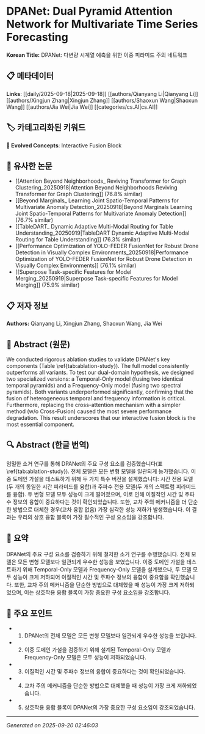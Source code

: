 # DPANet: Dual Pyramid Attention Network for Multivariate Time Series Forecasting

**Korean Title:** DPANet: 다변량 시계열 예측을 위한 이중 피라미드 주의 네트워크

## 📋 메타데이터

**Links**: [[daily/2025-09-18|2025-09-18]] [[authors/Qianyang Li|Qianyang Li]] [[authors/Xingjun Zhang|Xingjun Zhang]] [[authors/Shaoxun Wang|Shaoxun Wang]] [[authors/Jia Wei|Jia Wei]] [[categories/cs.AI|cs.AI]]

## 🏷️ 카테고리화된 키워드
**🚀 Evolved Concepts**: Interactive Fusion Block

## 🔗 유사한 논문
- [[Attention Beyond Neighborhoods_ Reviving Transformer for Graph Clustering_20250918|Attention Beyond Neighborhoods Reviving Transformer for Graph Clustering]] (76.8% similar)
- [[Beyond Marginals_ Learning Joint Spatio-Temporal Patterns for Multivariate Anomaly Detection_20250918|Beyond Marginals Learning Joint Spatio-Temporal Patterns for Multivariate Anomaly Detection]] (76.7% similar)
- [[TableDART_ Dynamic Adaptive Multi-Modal Routing for Table Understanding_20250919|TableDART Dynamic Adaptive Multi-Modal Routing for Table Understanding]] (76.3% similar)
- [[Performance Optimization of YOLO-FEDER FusionNet for Robust Drone Detection in Visually Complex Environments_20250918|Performance Optimization of YOLO-FEDER FusionNet for Robust Drone Detection in Visually Complex Environments]] (76.1% similar)
- [[Superpose Task-specific Features for Model Merging_20250919|Superpose Task-specific Features for Model Merging]] (75.9% similar)

## 📋 저자 정보

**Authors:** Qianyang Li, Xingjun Zhang, Shaoxun Wang, Jia Wei

## 📄 Abstract (원문)

We conducted rigorous ablation studies to validate DPANet's key components
(Table \ref{tab:ablation-study}). The full model consistently outperforms all
variants. To test our dual-domain hypothesis, we designed two specialized
versions: a Temporal-Only model (fusing two identical temporal pyramids) and a
Frequency-Only model (fusing two spectral pyramids). Both variants
underperformed significantly, confirming that the fusion of heterogeneous
temporal and frequency information is critical. Furthermore, replacing the
cross-attention mechanism with a simpler method (w/o Cross-Fusion) caused the
most severe performance degradation. This result underscores that our
interactive fusion block is the most essential component.

## 🔍 Abstract (한글 번역)

엄밀한 소거 연구를 통해 DPANet의 주요 구성 요소를 검증했습니다(표 \ref{tab:ablation-study}). 전체 모델은 모든 변형 모델을 일관되게 능가했습니다. 이중 도메인 가설을 테스트하기 위해 두 가지 특수 버전을 설계했습니다: 시간 전용 모델(두 개의 동일한 시간 피라미드를 융합)과 주파수 전용 모델(두 개의 스펙트럼 피라미드를 융합). 두 변형 모델 모두 성능이 크게 떨어졌으며, 이로 인해 이질적인 시간 및 주파수 정보의 융합이 중요하다는 것이 확인되었습니다. 또한, 교차 주의 메커니즘을 더 단순한 방법으로 대체한 경우(교차 융합 없음) 가장 심각한 성능 저하가 발생했습니다. 이 결과는 우리의 상호 융합 블록이 가장 필수적인 구성 요소임을 강조합니다.

## 📝 요약

DPANet의 주요 구성 요소를 검증하기 위해 철저한 소거 연구를 수행했습니다. 전체 모델은 모든 변형 모델보다 일관되게 우수한 성능을 보였습니다. 이중 도메인 가설을 테스트하기 위해 Temporal-Only 모델과 Frequency-Only 모델을 설계했으나, 두 모델 모두 성능이 크게 저하되어 이질적인 시간 및 주파수 정보의 융합이 중요함을 확인했습니다. 또한, 교차 주의 메커니즘을 단순한 방법으로 대체했을 때 성능이 가장 크게 저하되었으며, 이는 상호작용 융합 블록이 가장 중요한 구성 요소임을 강조합니다.

## 🎯 주요 포인트

- 1. DPANet의 전체 모델은 모든 변형 모델보다 일관되게 우수한 성능을 보입니다.

- 2. 이중 도메인 가설을 검증하기 위해 설계된 Temporal-Only 모델과 Frequency-Only 모델은 모두 성능이 저하되었습니다.

- 3. 이질적인 시간 및 주파수 정보의 융합이 중요하다는 것이 확인되었습니다.

- 4. 교차 주의 메커니즘을 단순한 방법으로 대체했을 때 성능이 가장 크게 저하되었습니다.

- 5. 상호작용 융합 블록이 DPANet의 가장 중요한 구성 요소임이 강조되었습니다.

---

*Generated on 2025-09-20 02:46:03*
